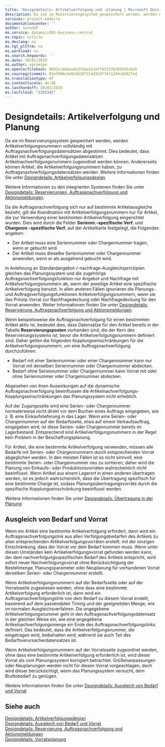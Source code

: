 ```yaml
---
title: 'Designdetails: Artikelverfolgung und -planung | Microsoft Docs'
description: Da sie im Reservierungssystem gespeichert werden, werden Artikelverfolgungsnummern vollständig mit Auftragsnachverfolgungsdatensätzen abgestimmt.
services: project-madeira
documentationcenter: ''
author: SorenGP
ms.service: dynamics365-business-central
ms.topic: article
ms.devlang: na
ms.tgt_pltfrm: na
ms.workload: na
ms.search.keywords: ''
ms.date: 10/01/2019
ms.author: sgroespe
ms.openlocfilehash: 0b83cc4daea4e37dae1e1ef7437276205b76cbe5
ms.sourcegitcommit: 02e704bc3e01d62072144919774f1244c42827e4
ms.translationtype: HT
ms.contentlocale: de-DE
ms.lasthandoff: 10/01/2019
ms.locfileid: "2303342"
---
```

# <a name="design-details-item-tracking-and-planning"></a>Designdetails: Artikelverfolgung und Planung
Da sie im Reservierungssystem gespeichert werden, werden Artikelverfolgungsnummern vollständig mit Auftragsnachverfolgungsdatensätzen abgestimmt. Dies bedeutet, dass Artikel mit Auftragsnachverfolgungsdatensätzen Artikelnachverfolgungsnummern zugeordnet werden können. Andererseits können Artikel, die Artikelverfolgungsnummern haben, zu Auftragsnachverfolgungsdatensätzen werden. Weitere Informationen finden Sie unter [Designdetails: Artikelverfolgungsdesign](design-details-item-tracking-design.md).

Weitere Informationen zu den integrierten Systemen finden Sie unter [Designdetails: Reservierungen, Auftragsnachverfolgung und Aktionsmeldungen](design-details-reservation-order-tracking-and-action-messaging.md).

Da die Auftragsnachverfolgung sich nur auf bestimmte Artikelausgleiche bezieht, gilt die Koordination mit Artikelverfolgungsnummern nur für Artikel, die zur Verwendung einer bestimmten Artikelverfolgung eingerichtet wurden. Dies wird durch die Felder **Seriennr.-spezifische Verf.** und **Chargennr.-spezifische Verf.** auf der Artikelkarte festgelegt, die Folgendes angeben:

- Der Artikel muss eine Seriennummer oder Chargennummer tragen, wenn er gebucht wird.
- Der Artikel muss dieselbe Seriennummer oder Chargennummer anwenden, wenn er als ausgehend gebucht wird.

In Anlehnung an Standardangebot-/-nachfrage-Ausgleichsprinzipien gleichen das Planungssystem und die zugehörige Auftragsnachverfolgungsfunktion nur Angebot und Nachfrage mit Artikelverfolgungsnummern ab, wenn der jeweilige Artikel eine spezifische Artikelverfolgung benutzt. In allen anderen Fällen ignorieren die Planungs- und Auftragsverfolgungsfunktionen Artikelverfolgungsnummern, wenn sie das Prinzip Vorrat zur Nachfragedeckung oder Nachfragedeckung für den Vorrat anwenden. Weiter Informationen finden Sie unter [Designdetails: Reservierung, Auftragsnachverfolgung und Aktionsmeldungen](design-details-reservation-order-tracking-and-action-messaging.md)

Wenn beispielsweise die Auftragsnachverfolgung für einen bestimmten Artikel aktiv ist, bedeutet dies, dass Datensätze für den Artikel bereits in der Tabelle **Reservierungsposten** vorhanden sind, die der Kern des Reservierungssystems ist, bevor die Artikelverfolgungsnummern definiert sind. Daher gelten die folgenden Kopplungseinschränkungen für die Artikelverfolgungsnummern, um eine Auftragsnachverfolgung durchzuführen:

- Bedarf mit einer Seriennummer oder einer Chargennummer kann nur Vorrat mit derselben Seriennummer oder Chargennummer abdecken.
- Bedarf ohne Seriennummer oder Chargennummer kann Vorrat mit oder ohne Seriennummer oder Chargennummer abdecken.

Abgesehen von ihren Auswirkungen auf die dynamische Auftragsnachverfolgung beeinflussen die Artikelnachverfolgungs-Kopplungseinschränkungen das Planungssystem nicht erheblich.

Auf der Zugangsseite wird eine Serien- oder Chargennummer normalerweise nicht direkt vor dem Buchen eines Auftrags eingegeben, wie z. B. eine Einkaufslieferung in das Lager. Wenn eine Serien- oder Chargennummer auf der Bedarfsseite, etwa auf einem Verkaufsauftrag, eingegeben wird, ist diese Serien- oder Chargennummer bereits im Lagerbestand. Entsprechend sind Artikelverfolgungsnummern in der Regel kein Problem in der Beschaffungsplanung.

Für Artikel, die eine bestimmte Artikelverfolgung verwenden, müssen alle Bedarfe mit Serien- oder Chargennummern durch entsprechenden Vorrat abgeglichen werden. In den meisten Fällen ist es nicht sinnvoll, eine bestimmte Serien- oder Chargennummer neu zu sortieren; daher wird die Planung von Einkaufs- oder Produktionsvorräten wahrscheinlich nicht beeinflusst. Wenn Artikel aus einem Lagerort in einen anderen übertragen werden, ist es jedoch wahrscheinlich, dass die Übertragung spezifisch für eine bestimmte Charge ist, sodass Planungsübertragungsvorräte durch die spezifische Kopplungseinschränkung beeinflusst werden.

Weitere Informationen finden Sie unter [Designdetails: Übertragung in der Planung](design-details-transfers-in-planning.md)

## <a name="balancing-demand-and-supply"></a>Ausgleich von Bedarf und Vorrat
Wenn ein Artikel eine bestimmte Artikelverfolgung erfordert, dann wird ein Auftragsnachverfolgungslink aus allen Verfolgungsbedarfen des Artikels zu allen entsprechenden Artikelverfolgungsvorräten erstellt, mit der einzigen Einschränkung, dass der Vorrat vor dem Bedarf kommen muss. Wenn unter diesen Umständen kein Artikelverfolgungsvorrat gefunden werden kann, der dem nachverfolgungsspezifischen Bedarf des Artikels entspricht, wird sofort neuer Nachverfolgungsvorrat ohne Berücksichtigung der Bestellmenge, Planungsparameter oder Neuplanung für vorhandenen Vorrat derselben Serien- oder Chargennummer erstellt.

Wenn Artikelverfolgungsnummern auf der Bedarfsseite oder auf der Vorratsseite zugewiesen werden, ohne dass eine bestimmte Artikelverfolgung erforderlich ist, dann wird ein Auftragsnachverfolgungslink von dem Bedarf zu diesem Vorrat erstellt, basierend auf dem passendsten Timing und der geeignetsten Menge, wie im normalen Ausgleichsverfahren. Die angegebene Artikelverfolgungsnummer geht in den Auftragsnachverfolgungsdatensatz in der gleichen Weise ein, wie eine angegebene Artikelnachverfolgungsmenge ein Ende des Auftragsnachverfolgungslinks definiert. Das bedeutet, dass die Artikelverfolgungsnummer, die eingetragen wird, beibehalten wird, während sie auch Teil des Bedarfsverursacherdatensatzes ist.

Wenn Artikelverfolgungsnummern auf der Vorratsseite zugeordnet werden, ohne dass eine bestimmte Artikelverfolgung erforderlich ist, wird dieser Vorrat als vom Planungssystem korrigiert betrachtet. Größenanpassungen oder Neuplanungen werden nicht für diesen Vorrat vorgeschlagen, doch wird dieser berücksichtigt, wenn das Planungssystem versucht, dem Bruttobedarf zu genügen.

Weitere Informationen finden Sie unter [Designdetails: Ausgleich von Bedarf und Vorrat](design-details-balancing-demand-and-supply.md)  

## <a name="see-also"></a>Siehe auch  
[Designdetails: Artikelverfolgungsdesign](design-details-item-tracking-design.md)  
[Designdetails: Ausgleich von Bedarf und Vorrat](design-details-balancing-demand-and-supply.md)  
[Designdetails: Reservierung, Auftragsnachverfolgung und Aktionsmeldungen](design-details-reservation-order-tracking-and-action-messaging.md)   
[Designdetails: Vorratsplanung](design-details-supply-planning.md)  
